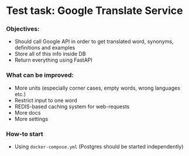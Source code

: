 # Test task: Google Translate Service

### Objectives:
- Should call Google API in order to get translated word, synonyms, definitions and examples
- Store all of this info inside DB
- Return everything using FastAPI

### What can be improved:
- More units (especially corner cases, empty words, wrong languages etc.)
- Restrict input to one word
- REDIS-based caching system for web-requests
- More docs
- More settings

### How-to start
- Using `docker-compose.yml` (Postgres should be started independently)